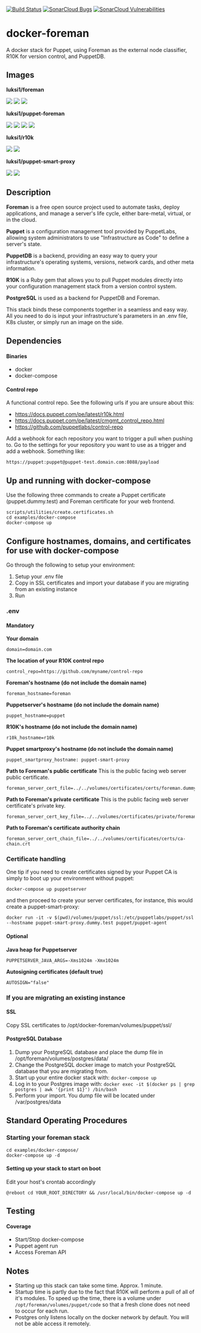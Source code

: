 [![Build Status](https://travis-ci.org/luksi1/docker-foreman.svg?branch=docker-maven-plugin)](https://travis-ci.org/luksi1/docker-foreman)
[![SonarCloud Bugs](https://sonarcloud.io/api/project_badges/measure?project=luksi1_docker-foreman&metric=bugs)](https://sonarcloud.io/component_measures/metric/reliability_rating/list?id=luksi1_docker-foreman)
[![SonarCloud Vulnerabilities](https://sonarcloud.io/api/project_badges/measure?project=luksi1_docker-foreman&metric=vulnerabilities)](https://sonarcloud.io/component_measures/metric/security_rating/list?id=luksi1_docker-foreman)

# docker-foreman

A docker stack for Puppet, using Foreman as the external node classifier, R10K for version control, and PuppetDB. 

## Images

**luksi1/foreman**

[![](https://images.microbadger.com/badges/image/luksi1/foreman:1.20-1.svg)](https://microbadger.com/images/luksi1/foreman:1.20-1 "Get your own image badge on microbadger.com") [![](https://images.microbadger.com/badges/version/luksi1/foreman:1.20-1.svg)](https://microbadger.com/images/luksi1/foreman:1.20-1 "Get your own version badge on microbadger.com") [![](https://images.microbadger.com/badges/license/luksi1/foreman:1.20-1.svg)](https://microbadger.com/images/luksi1/foreman:1.20-1 "Get your own license badge on microbadger.com")

**luksi1/puppet-foreman**

[![](https://images.microbadger.com/badges/image/luksi1/puppetserver-foreman.svg)](https://microbadger.com/images/luksi1/puppetserver-foreman "Get your own image badge on microbadger.com") [![](https://images.microbadger.com/badges/version/luksi1/puppetserver-foreman:6.2.1-2.svg)](https://microbadger.com/images/luksi1/puppetserver-foreman:6.2.1-2 "Get your own version badge on microbadger.com") [![](https://images.microbadger.com/badges/commit/luksi1/puppetserver-foreman:6.2.1-2.svg)](https://microbadger.com/images/luksi1/puppetserver-foreman:6.2.1-2 "Get your own commit badge on microbadger.com") [![](https://images.microbadger.com/badges/license/luksi1/puppetserver-foreman:6.2.1-2.svg)](https://microbadger.com/images/luksi1/puppetserver-foreman:6.2.1-2 "Get your own license badge on microbadger.com")

**luksi1/r10k**

[![](https://images.microbadger.com/badges/image/luksi1/r10k:2.6.5-2.svg)](https://microbadger.com/images/luksi1/r10k:2.6.5-2 "Get your own image badge on microbadger.com")
[![](https://images.microbadger.com/badges/version/luksi1/r10k:2.6.5-2.svg)](https://microbadger.com/images/luksi1/r10k:2.6.5-2 "Get your own version badge on microbadger.com")

**luksi1/puppet-smart-proxy**

[![](https://images.microbadger.com/badges/image/luksi1/puppet-smart-proxy:1.20-2.svg)](https://microbadger.com/images/luksi1/puppet-smart-proxy:1.20-2 "Get your own image badge on microbadger.com")
[![](https://images.microbadger.com/badges/version/luksi1/puppet-smart-proxy:1.20-2.svg)](https://microbadger.com/images/luksi1/puppet-smart-proxy:1.20-2 "Get your own version badge on microbadger.com")

## Description

**Foreman** is a free open source project used to automate tasks, deploy applications, and manage a server's life cycle, either bare-metal, virtual, or in the cloud.

**Puppet** is a configuration management tool provided by PuppetLabs, allowing system administrators to use "Infrastructure as Code" to define a server's state.

**PuppetDB** is a backend, providing an easy way to query your infrastructure's operating systems, versions, network cards, and
other meta information.

**R10K** is a Ruby gem that allows you to pull Puppet modules directly into your configuration management stack from a version control system.

**PostgreSQL** is used as a backend for PuppetDB and Foreman.

This stack binds these components together in a seamless and easy way. All you need to do is input your infrastructure's parameters in an .env file, K8s cluster, or simply run an image on the side.

## Dependencies

#### Binaries
- docker
- docker-compose

#### Control repo
A functional control repo. See the following urls if you are unsure about this:
  - https://docs.puppet.com/pe/latest/r10k.html
  - https://docs.puppet.com/pe/latest/cmgmt_control_repo.html
  - https://github.com/puppetlabs/control-repo

Add a webhook for each repository you want to trigger a pull when pushing to. Go to the settings for your repository you want to use as a trigger and add a webhook. Something like:
```
https://puppet:puppet@puppet-test.domain.com:8088/payload
```

## Up and running with docker-compose

Use the following three commands to create a Puppet certificate (puppet.dummy.test) and Foreman certificate for your web frontend.

```
scripts/utilities/create.certificates.sh
cd examples/docker-compose
docker-compose up
```

## Configure hostnames, domains, and certificates for use with docker-compose

Go through the following to setup your environment:

1. Setup your .env file 
2. Copy in SSL certificates and import your database if you are migrating from an existing instance
3. Run

### .env

#### Mandatory

**Your domain**
```
domain=domain.com
```

**The location of your R10K control repo**
```
control_repo=https://github.com/myname/control-repo
```

**Foreman's hostname (do not include the domain name)**
```
foreman_hostname=foreman
```

**Puppetserver's hostname (do not include the domain name)**
```
puppet_hostname=puppet
```

**R10K's hostname (do not include the domain name)**
```
r10k_hostname=r10k
```

**Puppet smartproxy's hostname (do not include the domain name)**
```
puppet_smartproxy_hostname: puppet-smart-proxy
```

**Path to Foreman's public certificate**
This is the public facing web server public certificate.
```
foreman_server_cert_file=../../volumes/certificates/certs/foreman.dummy.test.crt
```

**Path to Foreman's private certificate**
This is the public facing web server certificate's private key.
```
foreman_server_cert_key_file=../../volumes/certificates/private/foreman.dummy.test.key
```

**Path to Foreman's certificate authority chain**
```
foreman_server_cert_chain_file=../../volumes/certificates/certs/ca-chain.crt
```

### Certificate handling

One tip if you need to create certificates signed by your Puppet CA is simply to boot up your environment without puppet:

```
docker-compose up puppetserver
```

and then proceed to create your server certificates, for instance, this would create a puppet-smart-proxy:

```
docker run -it -v $(pwd)/volumes/puppet/ssl:/etc/puppetlabs/puppet/ssl --hostname puppet-smart-proxy.dummy.test puppet/puppet-agent
```

#### Optional

**Java heap for Puppetserver**
```
PUPPETSERVER_JAVA_ARGS=-Xms1024m -Xmx1024m
```

**Autosigning certificates (default true)**
```
AUTOSIGN="false"
```

### If you are migrating an existing instance

#### SSL

Copy SSL certificates to /opt/docker-foreman/volumes/puppet/ssl/

#### PostgreSQL Database

1. Dump your PostgreSQL database and place the dump file in /opt/foreman/volumes/postgres/data/
2. Change the PostgreSQL docker image to match your PostgreSQL database that you are migrating from.
3. Start up your entire docker stack with: `docker-compose up`
4. Log in to your Postgres image with: `docker exec -it $(docker ps | grep postgres | awk '{print $1}') /bin/bash`
5. Perform your import. You dump file will be located under /var/postgres/data

## Standard Operating Procedures

### Starting your foreman stack

```
cd examples/docker-compose/
docker-compose up -d
```

#### Setting up your stack to start on boot

Edit your host's crontab accordingly
```
@reboot cd YOUR_ROOT_DIRECTORY && /usr/local/bin/docker-compose up -d
```

## Testing

#### Coverage

- Start/Stop docker-compose
- Puppet agent run
- Access Foreman API

## Notes

- Starting up this stack can take some time. Approx. 1 minute.
- Startup time is partly due to the fact that R10K will perform a pull of all of it's modules. To speed up the time, there is a volume under `/opt/foreman/volumes/puppet/code` so that a fresh clone does not need to occur for each run.
- Postgres only listens locally on the docker network by default. You will not be able access it remotely.
